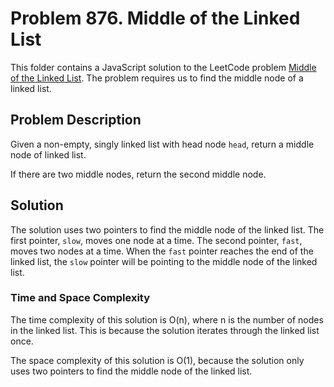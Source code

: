 # Problem 876. Middle of the Linked List

This folder contains a JavaScript solution to the LeetCode problem [Middle of the Linked List](https://leetcode.com/problems/middle-of-the-linked-list/). The problem requires us to find the middle node of a linked list.

## Problem Description

Given a non-empty, singly linked list with head node `head`, return a middle node of linked list.

If there are two middle nodes, return the second middle node.

## Solution

The solution uses two pointers to find the middle node of the linked list. The first pointer, `slow`, moves one node at a time. The second pointer, `fast`, moves two nodes at a time. When the `fast` pointer reaches the end of the linked list, the `slow` pointer will be pointing to the middle node of the linked list.

### Time and Space Complexity

The time complexity of this solution is O(n), where n is the number of nodes in the linked list. This is because the solution iterates through the linked list once.

The space complexity of this solution is O(1), because the solution only uses two pointers to find the middle node of the linked list.
